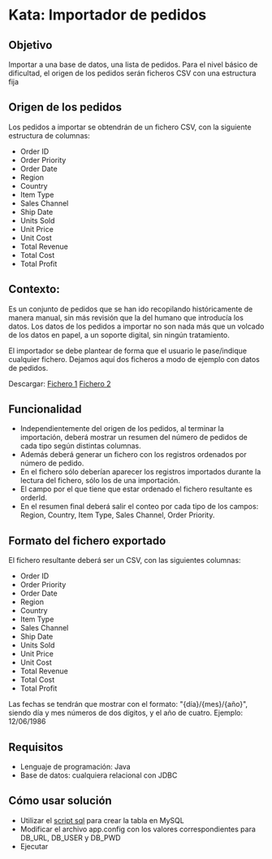 # Kata: Importador de pedidos
## Objetivo
Importar a una base de datos, una lista de pedidos.
Para el nivel básico de dificultad, el origen de los pedidos serán ficheros CSV con una estructura fija

## Origen de los pedidos
Los pedidos a importar se obtendrán de un fichero CSV, con la siguiente estructura de columnas:

 - Order ID
 - Order Priority
 - Order Date
 - Region
 - Country
 - Item Type
 - Sales Channel
 - Ship Date
 - Units Sold
 - Unit Price
 - Unit Cost
 - Total Revenue
 - Total Cost
 - Total Profit

## Contexto:

Es un conjunto de pedidos que se han ido recopilando históricamente de manera manual, sin más revisión que la del humano que introducía los datos. Los datos de los pedidos a importar no son nada más que un volcado de los datos en papel, a un soporte digital, sin ningún tratamiento.

El importador se debe plantear de forma que el usuario le pase/indique cualquier fichero. Dejamos aquí dos ficheros a modo de ejemplo con datos de pedidos.

Descargar: [Fichero 1](files/RegistroVentas1.csv)  [Fichero 2](https://drive.google.com/file/d/1lLMqoS4dxaRM3NPFUsacq0Ca8_6RrygA/view?usp=sharing)

## Funcionalidad
 - Independientemente del origen de los pedidos, al terminar la importación, deberá mostrar un resumen del número de pedidos de cada tipo según distintas columnas.
 - Además deberá generar un fichero con los registros ordenados por número de pedido.
 - En el fichero sólo deberían aparecer los registros importados durante la lectura del fichero, sólo los de una importación.
 - El campo por el que tiene que estar ordenado el fichero resultante es orderId.
 - En el resumen final deberá salir el conteo por cada tipo de los campos: Region, Country, Item Type, Sales Channel, Order Priority.

## Formato del fichero exportado
El fichero resultante deberá ser un CSV, con las siguientes columnas:

 - Order ID
 - Order Priority
 - Order Date
 - Region
 - Country
 - Item Type
 - Sales Channel
 - Ship Date
 - Units Sold
 - Unit Price
 - Unit Cost
 - Total Revenue
 - Total Cost
 - Total Profit

Las fechas se tendrán que mostrar con el formato: "{día}/{mes}/{año}", siendo día y mes números de dos dígitos, y el año de cuatro. Ejemplo: 12/06/1986

## Requisitos
 - Lenguaje de programación: Java
 - Base de datos: cualquiera relacional con JDBC

## Cómo usar solución
 - Utilizar el [script sql](files/order.sql) para crear la tabla en MySQL
 - Modificar el archivo app.config con los valores correspondientes para DB_URL, DB_USER y DB_PWD
 - Ejecutar
